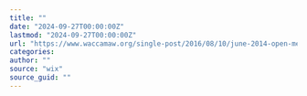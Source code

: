 ```yaml
---
title: ""
date: "2024-09-27T00:00:00Z"
lastmod: "2024-09-27T00:00:00Z"
url: "https://www.waccamaw.org/single-post/2016/08/10/june-2014-open-meeting-summary-06062014"
categories:
author: ""
source: "wix"
source_guid: ""
---
```




